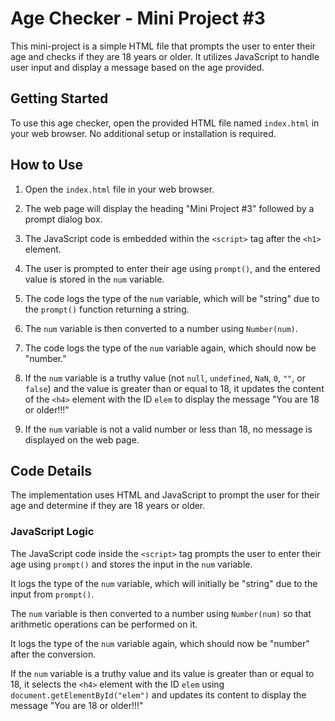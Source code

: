 # Age Checker - Mini Project #3

This mini-project is a simple HTML file that prompts the user to enter their age and checks if they are 18 years or older. It utilizes JavaScript to handle user input and display a message based on the age provided.

## Getting Started

To use this age checker, open the provided HTML file named `index.html` in your web browser. No additional setup or installation is required.

## How to Use

1. Open the `index.html` file in your web browser.

2. The web page will display the heading "Mini Project #3" followed by a prompt dialog box.

3. The JavaScript code is embedded within the `<script>` tag after the `<h1>` element.

4. The user is prompted to enter their age using `prompt()`, and the entered value is stored in the `num` variable.

5. The code logs the type of the `num` variable, which will be "string" due to the `prompt()` function returning a string.

6. The `num` variable is then converted to a number using `Number(num)`.

7. The code logs the type of the `num` variable again, which should now be "number."

8. If the `num` variable is a truthy value (not `null`, `undefined`, `NaN`, `0`, `""`, or `false`) and the value is greater than or equal to 18, it updates the content of the `<h4>` element with the ID `elem` to display the message "You are 18 or older!!!"

9. If the `num` variable is not a valid number or less than 18, no message is displayed on the web page.

## Code Details

The implementation uses HTML and JavaScript to prompt the user for their age and determine if they are 18 years or older.

### JavaScript Logic

The JavaScript code inside the `<script>` tag prompts the user to enter their age using `prompt()` and stores the input in the `num` variable.

It logs the type of the `num` variable, which will initially be "string" due to the input from `prompt()`.

The `num` variable is then converted to a number using `Number(num)` so that arithmetic operations can be performed on it.

It logs the type of the `num` variable again, which should now be "number" after the conversion.

If the `num` variable is a truthy value and its value is greater than or equal to 18, it selects the `<h4>` element with the ID `elem` using `document.getElementById("elem")` and updates its content to display the message "You are 18 or older!!!"
